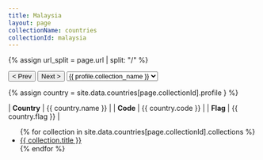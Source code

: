 ```yaml
---
title: Malaysia
layout: page
collectionName: countries
collectionId: malaysia
---
```


{% assign url_split = page.url | split: "/" %}
<div id="collection-navigation">
<button onclick="selector.options[selector.selectedIndex-1].value && (window.location = selector.options[selector.selectedIndex-1].value);">&lt; Prev</button>
<button onclick="selector.options[selector.selectedIndex+1].value && (window.location = selector.options[selector.selectedIndex+1].value);">Next &gt;</button>
<select id="selector" onchange="this.options[this.selectedIndex].value && (window.location = this.options[this.selectedIndex].value);">
  {% for collectionId in site.data[page.collectionName].refs %}
    {% if collectionId == page.collectionId %}
      {% assign selected = "selected" %}
    {% else %}
      {% assign selected = "" %}
    {% endif %}
    {% assign profile = site.data[page.collectionName][collectionId].profile %}
    <option value="/f1/{{ page.collectionName }}/{{ collectionId }}/{{ url_split[4] }}" {{ selected }}>{{ profile.collection_name }}</option>
  {% endfor %}
</select>
</div>

{% assign country = site.data.countries[page.collectionId].profile } %}

| **Country** | {{ country.name }} |
| **Code**    | {{ country.code }} |
| **Flag**    | {{ country.flag }} |

<ul>
  {% for collection in site.data.countries[page.collectionId].collections %}
    <li><a href="{{ collection.url }}">{{ collection.title }}</a></li>
  {% endfor %}
</ul>

